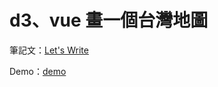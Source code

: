 # d3、vue 畫一個台灣地圖

筆記文：[Let's Write](https://letswrite.tw/d3-vue-taiwan-map/)

Demo：[demo](https://letswritetw.github.io/letswrite-taiwan-map-basic/)

